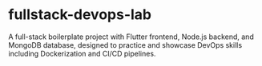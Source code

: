 # fullstack-devops-lab
A full-stack boilerplate project with Flutter frontend, Node.js backend, and MongoDB database, designed to practice and showcase DevOps skills including Dockerization and CI/CD pipelines.
